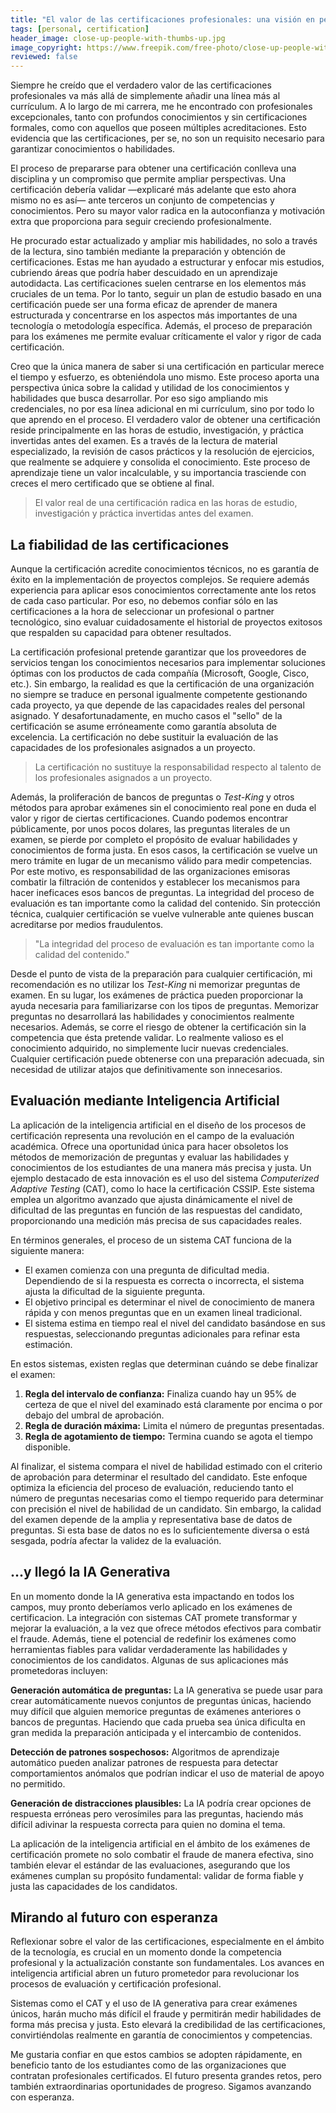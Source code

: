 ```yaml
---
title: "El valor de las certificaciones profesionales: una visión en perspectiva"
tags: [personal, certification]
header_image: close-up-people-with-thumbs-up.jpg
image_copyright: https://www.freepik.com/free-photo/close-up-people-with-thumbs-up_15501126.htm
reviewed: false
---
```

Siempre he creído que el verdadero valor de las certificaciones profesionales va más allá de simplemente añadir una línea más al currículum.<!-- excerpt-end --> A lo largo de mi carrera, me he encontrado con profesionales excepcionales, tanto con profundos conocimientos y sin certificaciones formales, como con aquellos que poseen múltiples acreditaciones. Esto evidencia que las certificaciones, per se, no son un requisito necesario para garantizar conocimientos o habilidades. 

El proceso de prepararse para obtener una certificación conlleva una disciplina y un compromiso que permite ampliar perspectivas. Una certificación debería validar ―explicaré más adelante que esto ahora mismo no es así― ante terceros un conjunto de competencias y conocimientos. Pero su mayor valor radica en la autoconfianza y motivación extra que proporciona para seguir creciendo profesionalmente.

He procurado estar actualizado y ampliar mis habilidades, no solo a través de la lectura, sino también mediante la preparación y obtención de certificaciones. Estas me han ayudado a estructurar y enfocar mis estudios, cubriendo áreas que podría haber descuidado en un aprendizaje autodidacta. Las certificaciones suelen centrarse en los elementos más cruciales de un tema. Por lo tanto, seguir un plan de estudio basado en una certificación puede ser una forma eficaz de aprender de manera estructurada y concentrarse en los aspectos más importantes de una tecnología o metodología específica. Además, el proceso de preparación para los exámenes me permite evaluar críticamente el valor y rigor de cada certificación. 

Creo que la única manera de saber si una certificación en particular merece el tiempo y esfuerzo, es obteniéndola uno mismo. Este proceso aporta una perspectiva única sobre la calidad y utilidad de los conocimientos y habilidades que busca desarrollar. Por eso sigo ampliando mis credenciales, no por esa línea adicional en mi currículum, sino por todo lo que aprendo en el proceso. El verdadero valor de obtener una certificación reside principalmente en las horas de estudio, investigación, y práctica invertidas antes del examen. Es a través de la lectura de material especializado, la revisión de casos prácticos y la resolución de ejercicios, que realmente se adquiere y consolida el conocimiento. Este proceso de aprendizaje tiene un valor incalculable, y su importancia trasciende con creces el mero certificado que se obtiene al final.

> El valor real de una certificación radica en las horas de estudio, investigación y práctica invertidas antes del examen.

## La fiabilidad de las certificaciones

Aunque la certificación acredite conocimientos técnicos, no es garantía de éxito en la implementación de proyectos complejos. Se requiere además experiencia para aplicar esos conocimientos correctamente ante los retos de cada caso particular. Por eso, no debemos confiar sólo en las certificaciones a la hora de seleccionar un profesional o partner tecnológico, sino evaluar cuidadosamente el historial de proyectos exitosos que respalden su capacidad para obtener resultados.

La certificación profesional pretende garantizar que los proveedores de servicios tengan los conocimientos necesarios para implementar soluciones óptimas con los productos de cada compañía (Microsoft, Google, Cisco, etc.). Sin embargo, la realidad es que la certificación de una organización no siempre se traduce en personal igualmente competente gestionando cada proyecto, ya que depende de las capacidades reales del personal asignado. Y desafortunadamente, en mucho casos el "sello" de la certificación se asume erróneamente como garantía absoluta de excelencia. La certificación no debe sustituir la evaluación de las capacidades de los profesionales asignados a un proyecto.

> La certificación no sustituye la responsabilidad respecto al talento de los profesionales asignados a un proyecto.

Además, la proliferación de bancos de preguntas o *Test-King* y otros métodos para aprobar exámenes sin el conocimiento real pone en duda el valor y rigor de ciertas certificaciones. Cuando podemos encontrar públicamente, por unos pocos dolares, las preguntas literales de un examen, se pierde por completo el propósito de evaluar habilidades y conocimientos de forma justa. En esos casos, la certificación se vuelve un mero trámite en lugar de un mecanismo válido para medir competencias. Por este motivo, es responsabilidad de las organizaciones emisoras combatir la filtración de contenidos y establecer los mecanismos para hacer ineficaces esos bancos de preguntas. La integridad del proceso de evaluación es tan importante como la calidad del contenido. Sin protección técnica, cualquier certificación se vuelve vulnerable ante quienes buscan acreditarse por medios fraudulentos.

> "La integridad del proceso de evaluación es tan importante como la calidad del contenido."

Desde el punto de vista de la preparación para cualquier certificación, mi recomendación es no utilizar los *Test-King* ni memorizar preguntas de examen. En su lugar, los exámenes de práctica pueden proporcionar la ayuda necesaria para familiarizarse con los tipos de preguntas. Memorizar preguntas no desarrollará las habilidades y conocimientos realmente necesarios. Además, se corre el riesgo de obtener la certificación sin la competencia que ésta pretende validar. Lo realmente valioso es el conocimiento adquirido, no simplemente lucir nuevas credenciales. Cualquier certificación puede obtenerse con una preparación adecuada, sin necesidad de utilizar atajos que definitivamente son innecesarios.

## Evaluación mediante Inteligencia Artificial

La aplicación de la inteligencia artificial en el diseño de los procesos de certificación representa una revolución en el campo de la evaluación académica. Ofrece una oportunidad única para hacer obsoletos los métodos de memorización de preguntas y evaluar las habilidades y conocimientos de los estudiantes de una manera más precisa y justa. Un ejemplo destacado de esta innovación es el uso del sistema *Computerized Adaptive Testing* (CAT), como lo hace la certificación CSSIP. Este sistema emplea un algoritmo avanzado que ajusta dinámicamente el nivel de dificultad de las preguntas en función de las respuestas del candidato, proporcionando una medición más precisa de sus capacidades reales.

En términos generales, el proceso de un sistema CAT funciona de la siguiente manera:

- El examen comienza con una pregunta de dificultad media. Dependiendo de si la respuesta es correcta o incorrecta, el sistema ajusta la dificultad de la siguiente pregunta.
- El objetivo principal es determinar el nivel de conocimiento de manera rápida y con menos preguntas que en un examen lineal tradicional.
- El sistema estima en tiempo real el nivel del candidato basándose en sus respuestas, seleccionando preguntas adicionales para refinar esta estimación.

En estos sistemas, existen reglas que determinan cuándo se debe finalizar el examen:

1. **Regla del intervalo de confianza:** Finaliza cuando hay un 95% de certeza de que el nivel del examinado está claramente por encima o por debajo del umbral de aprobación.
2. **Regla de duración máxima:** Limita el número de preguntas presentadas.
3. **Regla de agotamiento de tiempo:** Termina cuando se agota el tiempo disponible.

Al finalizar, el sistema compara el nivel de habilidad estimado con el criterio de aprobación para determinar el resultado del candidato. Este enfoque optimiza la eficiencia del proceso de evaluación, reduciendo tanto el número de preguntas necesarias como el tiempo requerido para determinar con precisión el nivel de habilidad de un candidato. Sin embargo, la calidad del examen depende de la amplia y representativa base de datos de preguntas. Si esta base de datos no es lo suficientemente diversa o está sesgada, podría afectar la validez de la evaluación.

## ...y llegó la IA Generativa

En un momento donde la IA generativa esta impactando en todos los campos, muy pronto deberíamos verlo aplicado en los exámenes de certificacion. La integración con sistemas CAT promete transformar y mejorar la evaluación, a la vez que ofrece métodos efectivos para combatir el fraude. Además, tiene el potencial de redefinir los exámenes como herramientas fiables para validar verdaderamente las habilidades y conocimientos de los candidatos. Algunas de sus aplicaciones más prometedoras incluyen:

**Generación automática de preguntas:** La IA generativa se puede usar para crear automáticamente nuevos conjuntos de preguntas únicas, haciendo muy difícil que alguien memorice preguntas de exámenes anteriores o bancos de preguntas. Haciendo que cada prueba sea única dificulta en gran medida la preparación anticipada y el intercambio de contenidos.

**Detección de patrones sospechosos:** Algoritmos de aprendizaje automático pueden analizar patrones de respuesta para detectar comportamientos anómalos que podrían indicar el uso de material de apoyo no permitido.

**Generación de distracciones plausibles:** La IA podría crear opciones de respuesta erróneas pero verosímiles para las preguntas, haciendo más difícil adivinar la respuesta correcta para quien no domina el tema.

La aplicación de la inteligencia artificial en el ámbito de los exámenes de certificación promete no solo combatir el fraude de manera efectiva, sino también elevar el estándar de las evaluaciones, asegurando que los exámenes cumplan su propósito fundamental: validar de forma fiable y justa las capacidades de los candidatos.

## Mirando al futuro con esperanza

Reflexionar sobre el valor de las certificaciones, especialmente en el ámbito de la tecnología, es crucial en un momento donde la competencia profesional y la actualización constante son fundamentales. Los avances en inteligencia artificial abren un futuro prometedor para revolucionar los procesos de evaluación y certificación profesional.

Sistemas como el CAT y el uso de IA generativa para crear exámenes únicos, harán mucho más difícil el fraude y permitirán medir habilidades de forma más precisa y justa. Esto elevará la credibilidad de las certificaciones, convirtiéndolas realmente en garantía de conocimientos y competencias.

Me gustaria confiar en que estos cambios se adopten rápidamente, en beneficio tanto de los estudiantes como de las organizaciones que contratan profesionales certificados. El futuro presenta grandes retos, pero también extraordinarias oportunidades de progreso. Sigamos avanzando con esperanza.






